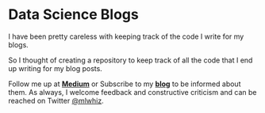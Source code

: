 # Data Science Blogs

I have been pretty careless with keeping track of the code I write for my blogs. 

So I thought of creating a repository to keep track of all the code that I end up writing for my blog posts. 

Follow me up at [**Medium**](https://medium.com/@rahul_agarwal?source=post_page---------------------------) or Subscribe to my [**blog**](http://eepurl.com/dbQnuX?source=post_page---------------------------) to be informed about them. As always, I welcome feedback and constructive criticism and can be reached on Twitter [@mlwhiz](https://twitter.com/MLWhiz?source=post_page---------------------------).
